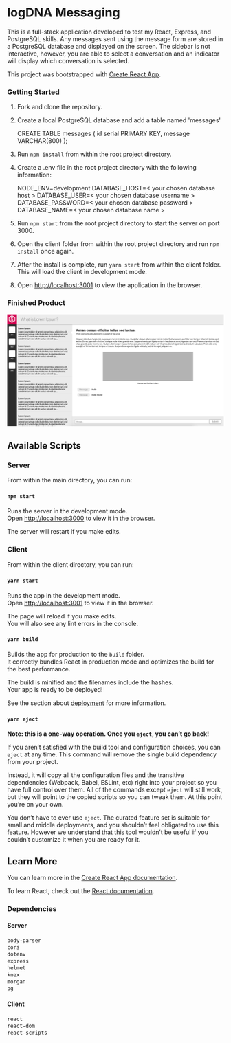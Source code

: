 # logDNA Messaging

This is a full-stack application developed to test my React, Express, and PostgreSQL skills. Any messages sent using the message form are stored in a PostgreSQL database and displayed on the screen. The sidebar is not interactive, however, you are able to select a conversation and an indicator will display which conversation is selected.

This project was bootstrapped with [Create React App](https://github.com/facebook/create-react-app).


### Getting Started

1. Fork and clone the repository.
2. Create a local PostgreSQL database and add a table named 'messages'

    CREATE TABLE messages (
      id serial PRIMARY KEY,
      message VARCHAR(800)
    );

3. Run `npm install` from within the root project directory.
4. Create a .env file in the root project directory with the following information:

    NODE_ENV=development
    DATABASE_HOST=< your chosen database host >
    DATABASE_USER=< your chosen database username >
    DATABASE_PASSWORD=< your chosen database password >
    DATABASE_NAME=< your chosen database name >

5. Run `npm start` from the root project directory to start the server on port 3000.
6. Open the client folder from within the root project directory and run `npm install` once again.
7. After the install is complete, run `yarn start` from within the client folder. This will load the client in development mode.
8. Open [http://localhost:3001](http://localhost:3001) to view the application in the browser.


### Finished Product

![The application.](https://github.com/bdhunter3141/logdna/blob/master/client/public/app-screenshot.png?raw=true)


## Available Scripts

### Server

From within the main directory, you can run:

#### `npm start`

Runs the server in the development mode.<br />
Open [http://localhost:3000](http://localhost:3000) to view it in the browser.

The server will restart if you make edits.


### Client

From within the client directory, you can run:

#### `yarn start`

Runs the app in the development mode.<br />
Open [http://localhost:3001](http://localhost:3001) to view it in the browser.

The page will reload if you make edits.<br />
You will also see any lint errors in the console.

#### `yarn build`

Builds the app for production to the `build` folder.<br />
It correctly bundles React in production mode and optimizes the build for the best performance.

The build is minified and the filenames include the hashes.<br />
Your app is ready to be deployed!

See the section about [deployment](https://facebook.github.io/create-react-app/docs/deployment) for more information.

#### `yarn eject`

**Note: this is a one-way operation. Once you `eject`, you can’t go back!**

If you aren’t satisfied with the build tool and configuration choices, you can `eject` at any time. This command will remove the single build dependency from your project.

Instead, it will copy all the configuration files and the transitive dependencies (Webpack, Babel, ESLint, etc) right into your project so you have full control over them. All of the commands except `eject` will still work, but they will point to the copied scripts so you can tweak them. At this point you’re on your own.

You don’t have to ever use `eject`. The curated feature set is suitable for small and middle deployments, and you shouldn’t feel obligated to use this feature. However we understand that this tool wouldn’t be useful if you couldn’t customize it when you are ready for it.


## Learn More

You can learn more in the [Create React App documentation](https://facebook.github.io/create-react-app/docs/getting-started).

To learn React, check out the [React documentation](https://reactjs.org/).


### Dependencies

#### Server

    body-parser
    cors
    dotenv
    express
    helmet
    knex
    morgan
    pg


#### Client

    react
    react-dom
    react-scripts